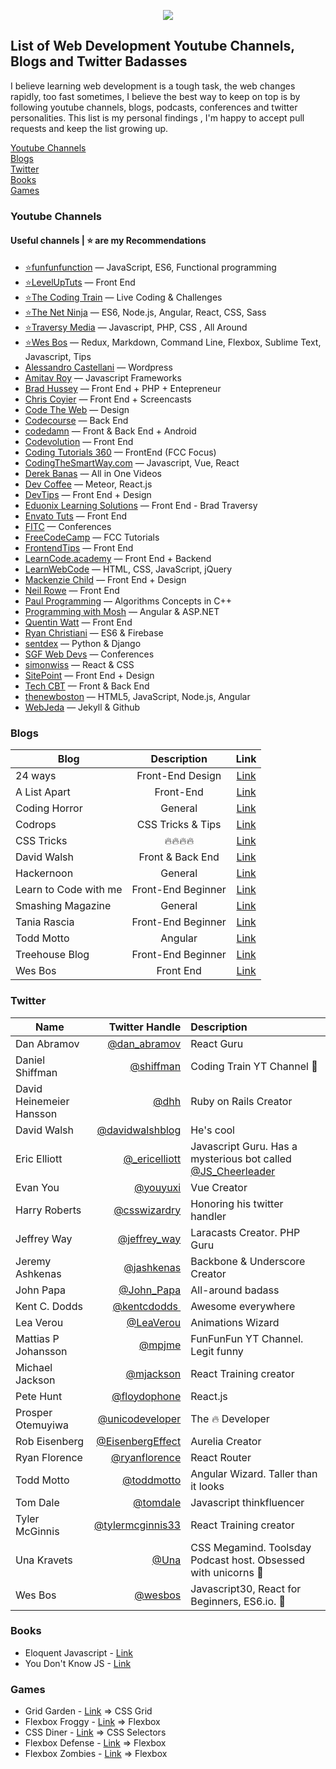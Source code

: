 

<p align="center">
<img src="http://i.imgur.com/7XJp1hQ.png"> 
</p>


## List of Web Development Youtube Channels, Blogs and Twitter Badasses

I believe learning web development is a tough task, the web changes rapidly, too fast sometimes, I believe the best way to keep on top is by following youtube channels, blogs, podcasts, conferences and twitter personalities. This list is my personal findings , I'm happy to accept pull requests and keep the list growing up.

[Youtube Channels](#youtube-channels)  
[Blogs](#blogs)    
[Twitter](#twitter)  
[Books](#books)   
[Games](#games)    

### Youtube Channels

#### Useful channels | ⭐ are my Recommendations

- [⭐funfunfunction](https://www.youtube.com/channel/UCO1cgjhGzsSYb1rsB4bFe4Q) — JavaScript, ES6, Functional programming
- [⭐LevelUpTuts](http://www.youtube.com/user/LevelUpTuts) — Front End
- [⭐The Coding Train](https://www.youtube.com/channel/UCvjgXvBlbQiydffZU7m1_aw/undefined) — Live Coding & Challenges
- [⭐The Net Ninja](https://www.youtube.com/channel/UCW5YeuERMmlnqo4oq8vwUpg) — ES6, Node.js, Angular, React, CSS, Sass
- [⭐Traversy Media](https://www.youtube.com/user/TechGuyWeb) — Javascript, PHP, CSS , All Around
- [⭐Wes Bos](https://www.youtube.com/user/wesbos) — Redux, Markdown, Command Line, Flexbox, Sublime Text, Javascript, Tips
- [Alessandro Castellani](https://www.youtube.com/channel/UCbmBY_XYZqCa2G0XmFA7ZWg) — Wordpress
- [Amitav Roy](https://www.youtube.com/channel/UC4gijXR8cM4gmEt9Olse-TQ) — Javascript Frameworks
- [Brad Hussey](https://www.youtube.com/user/hussey17) — Front End + PHP + Entepreneur
- [Chris Coyier](http://www.youtube.com/user/realcsstricks) — Front End + Screencasts
- [Code The Web](https://www.youtube.com/channel/UCxSITxL2JbF229OGCqieVZw/undefined) — Design
- [Codecourse](https://www.youtube.com/channel/UCpOIUW62tnJTtpWFABxWZ8g) — Back End
- [codedamn](https://www.youtube.com/channel/UCJUmE61LxhbhudzUugHL2wQ) — Front & Back End + Android
- [Codevolution](https://www.youtube.com/channel/UC80PWRj_ZU8Zu0HSMNVwKWw) — Front End
- [Coding Tutorials 360](https://www.youtube.com/channel/UC5Wi_NYysX-LfcqT3Hq9Faw) — FrontEnd (FCC Focus)
- [CodingTheSmartWay.com](https://www.youtube.com/channel/UCLXQoK41TOcIsWtY-BgB_kQ) — Javascript, Vue, React 
- [Derek Banas](http://www.youtube.com/user/derekbanas) — All in One Videos
- [Dev Coffee](https://www.youtube.com/channel/UCqr-7GDVTsdNBCeufvERYuw) — Meteor, React.js
- [DevTips](http://www.youtube.com/user/DevTipsForDesigners) — Front End + Design
- [Eduonix Learning Solutions](https://www.youtube.com/channel/UCAQjmY2DJqwU3Eqz0oN83aw) — Front End - Brad Traversy
- [Envato Tuts](https://www.youtube.com/channel/UC8lxnUR_CzruT2KA6cb7p0Q) — Front End
- [FITC](https://www.youtube.com/channel/UCmaq7t-9UQW8GmN2cN1J8LQ) — Conferences
- [FreeCodeCamp](https://www.youtube.com/channel/UC8butISFwT-Wl7EV0hUK0BQURL) — FCC Tutorials
- [FrontendTips](https://www.youtube.com/channel/UC0abAX9cuVB0klLobCewq-g) — Front End
- [LearnCode.academy](http://www.youtube.com/user/learncodeacademy) — Front End + Backend
- [LearnWebCode](http://www.youtube.com/user/LearnWebCode) — HTML, CSS, JavaScript, jQuery
- [Mackenzie Child](https://www.youtube.com/channel/UCfWZwsP8trUy5uHJg8gcGIQURL) — Front End + Design
- [Neil Rowe](http://www.youtube.com/user/CodersGuide) — Front End
- [Paul Programming](https://www.youtube.com/channel/UCcDGsN3JxMavDkM9INRLGFA) — Algorithms Concepts in C++
- [Programming with Mosh](https://www.youtube.com/channel/UCWv7vMbMWH4-V0ZXdmDpPBA) — Angular & ASP.NET
- [Quentin Watt](http://www.youtube.com/user/QuentinWatt) — Front End
- [Ryan Christiani](https://www.youtube.com/channel/UCGzkH_sGqhiZfsk2khuhmZg) — ES6 & Firebase
- [sentdex](https://www.youtube.com/channel/UCfzlCWGWYyIQ0aLC5w48gBQ) — Python & Django
- [SGF Web Devs](https://www.youtube.com/channel/UC09Jd4ouiP_BUc7REYhC2kw) — Conferences
- [simonwiss](https://www.youtube.com/channel/UCN4tVpI6nsadgWAtGqL-J-g) — React & CSS
- [SitePoint](https://www.youtube.com/user/SitePoint) — Front End + Design
- [Tech CBT](https://www.youtube.com/channel/UCJ1GreMvJv6U5JtPGCinwJw) — Front & Back End
- [thenewboston](http://www.youtube.com/user/thenewboston) — HTML5, JavaScript, Node.js, Angular
- [WebJeda](https://www.youtube.com/channel/UCbOO7d0vVo0kIrkd7m32irg) — Jekyll & Github



### Blogs

| Blog   |      Description      |  Link |
|----------|:-------------:|:------:|
| 24 ways |  Front-End Design | [Link](https://24ways.org/) |
| A List Apart |  Front-End  | [Link](https://alistapart.com/) |
| Coding Horror |  General | [Link](https://blog.codinghorror.com/) |
| Codrops |  CSS Tricks & Tips | [Link](https://tympanus.net/codrops/) |
| CSS Tricks |  🔥🔥🔥🔥 | [Link](https://css-tricks.com/) |
| David Walsh |  Front & Back End | [Link](https://davidwalsh.name/) |
| Hackernoon |  General | [Link](https://hackernoon.com/) |
| Learn to Code with me |  Front-End Beginner | [Link](http://learntocodewith.me/blog/) |
| Smashing Magazine |  General | [Link](http://www.smashingmagazine.com/) |
| Tania Rascia |  Front-End Beginner | [Link](https://www.taniarascia.com/) |
| Todd Motto | Angular | [Link](https://toddmotto.com/) |
| Treehouse Blog |  Front-End Beginner | [Link](http://blog.teamtreehouse.com/) |
| Wes Bos |  Front End | [Link](http://wesbos.com/blog/) |


### Twitter

| Name   |      Twitter Handle      |  Description |
|----------|-------------:|:------|
| Dan Abramov |    [@dan_abramov](https://twitter.com/dan_abramov‏)   |   React Guru |
| Daniel Shiffman | [@shiffman](https://twitter.com/shiffman)| Coding Train YT Channel 🚆|
| David Heinemeier Hansson | [@dhh](https://twitter.com/dhh)| Ruby on Rails Creator |
| David Walsh ‏ |    [@davidwalshblog](https://twitter.com/davidwalshblog)   |   He's cool |
| Eric Elliott |    [@_ericelliott](https://twitter.com/_ericelliott)   |   Javascript Guru. Has a mysterious bot called [@JS_Cheerleader](https://twitter.com/JS_Cheerleader) |
| Evan You | [@youyuxi](https://twitter.com/dhhyouyuxi) | Vue Creator |
| Harry Roberts‏ |    [@csswizardry](https://twitter.com/csswizardry)   |   Honoring his twitter handler |
| Jeffrey Way |    [@jeffrey_way](https://twitter.com/jeffrey_way)   |   Laracasts Creator. PHP Guru |
| Jeremy Ashkenas‏ |    [@jashkenas](https://twitter.com/csswizardry)   |   Backbone & Underscore Creator |
| John Papa ‏ |    [@John_Papa](https://twitter.com/John_Papa)   |   All-around badass |
| Kent C. Dodds |    [@kentcdodds ‏](https://twitter.com/kentcdodds)   |   Awesome everywhere |
| Lea Verou ‏ |    [@LeaVerou](https://twitter.com/LeaVerou)   |   Animations Wizard |
| Mattias P Johansson |    [@mpjme](https://twitter.com/mpjme)   |   FunFunFun YT Channel. Legit funny |
| Michael Jackson |    [@mjackson](https://twitter.com/mjackson)   |   React Training creator |
| Pete Hunt |    [@floydophone](https://twitter.com/floydophone)   |   React.js |
| Prosper Otemuyiwa |    [@unicodeveloper](https://twitter.com/unicodeveloper‏)   | The 🔥 Developer |
| Rob Eisenberg |    [@EisenbergEffect](https://twitter.com/EisenbergEffect)   |   Aurelia Creator |
| Ryan Florence |    [@ryanflorence](https://twitter.com/ryanflorence)   |   React Router |
| Todd Motto ‏ |    [@toddmotto](https://twitter.com/toddmotto)   |   Angular Wizard. Taller than it looks |
| Tom Dale |    [@tomdale](https://twitter.com/tomdale)   |   Javascript thinkfluencer |
| Tyler McGinnis |    [@tylermcginnis33](https://twitter.com/tylermcginnis33)   |   React Training creator |
| Una Kravets | [@Una](https://twitter.com/Una)| CSS Megamind. Toolsday Podcast host. Obsessed with unicorns 🦄|
| Wes Bos |  [@wesbos](https://twitter.com/wesbos) | Javascript30, React for Beginners, ES6.io. 🍖 |


### Books

- Eloquent Javascript - [Link](http://eloquentjavascript.net/)
- You Don't Know JS - [Link](https://github.com/getify/You-Dont-Know-JS)

### Games

- Grid Garden - [Link](http://cssgridgarden.com/) => CSS Grid
- Flexbox Froggy - [Link](http://flexboxfroggy.com/) => Flexbox
- CSS Diner - [Link](http://flukeout.github.io/) => CSS Selectors
- Flexbox Defense - [Link](http://www.flexboxdefense.com/) => Flexbox
- Flexbox Zombies - [Link](http://flexboxzombies.com/p/flexbox-zombies) => Flexbox